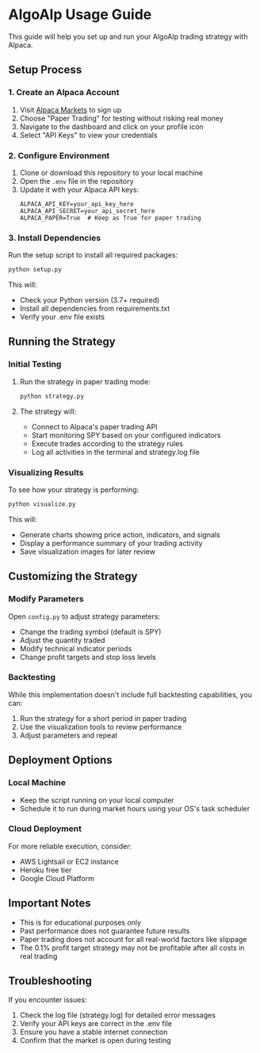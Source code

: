 # AlgoAlp Usage Guide

This guide will help you set up and run your AlgoAlp trading strategy with Alpaca.

## Setup Process

### 1. Create an Alpaca Account

1. Visit [Alpaca Markets](https://app.alpaca.markets/signup) to sign up
2. Choose "Paper Trading" for testing without risking real money
3. Navigate to the dashboard and click on your profile icon
4. Select "API Keys" to view your credentials

### 2. Configure Environment

1. Clone or download this repository to your local machine
2. Open the `.env` file in the repository
3. Update it with your Alpaca API keys:
   ```
   ALPACA_API_KEY=your_api_key_here
   ALPACA_API_SECRET=your_api_secret_here
   ALPACA_PAPER=True  # Keep as True for paper trading
   ```

### 3. Install Dependencies

Run the setup script to install all required packages:

```bash
python setup.py
```

This will:
- Check your Python version (3.7+ required)
- Install all dependencies from requirements.txt
- Verify your .env file exists

## Running the Strategy

### Initial Testing

1. Run the strategy in paper trading mode:
   ```bash
   python strategy.py
   ```

2. The strategy will:
   - Connect to Alpaca's paper trading API
   - Start monitoring SPY based on your configured indicators
   - Execute trades according to the strategy rules
   - Log all activities in the terminal and strategy.log file

### Visualizing Results

To see how your strategy is performing:

```bash
python visualize.py
```

This will:
- Generate charts showing price action, indicators, and signals
- Display a performance summary of your trading activity
- Save visualization images for later review

## Customizing the Strategy

### Modify Parameters

Open `config.py` to adjust strategy parameters:

- Change the trading symbol (default is SPY)
- Adjust the quantity traded
- Modify technical indicator periods
- Change profit targets and stop loss levels

### Backtesting

While this implementation doesn't include full backtesting capabilities, you can:

1. Run the strategy for a short period in paper trading
2. Use the visualization tools to review performance
3. Adjust parameters and repeat

## Deployment Options

### Local Machine

- Keep the script running on your local computer
- Schedule it to run during market hours using your OS's task scheduler

### Cloud Deployment

For more reliable execution, consider:

- AWS Lightsail or EC2 instance
- Heroku free tier
- Google Cloud Platform

## Important Notes

- This is for educational purposes only
- Past performance does not guarantee future results
- Paper trading does not account for all real-world factors like slippage
- The 0.1% profit target strategy may not be profitable after all costs in real trading

## Troubleshooting

If you encounter issues:

1. Check the log file (strategy.log) for detailed error messages
2. Verify your API keys are correct in the .env file
3. Ensure you have a stable internet connection
4. Confirm that the market is open during testing 